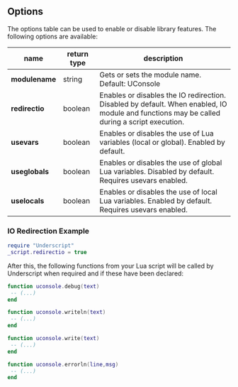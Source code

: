 ## Options

The options table can be used to enable or disable library features. The following options are available:

name | return type | description
--- | --- | ---
**modulename** | string | Gets or sets the module name. Default: UConsole
**redirectio** | boolean | Enables or disables the IO redirection. Disabled by default. When enabled, IO module and functions may be called during a script execution.
**usevars** | boolean | Enables or disables the use of Lua variables (local or global). Enabled by default.
**useglobals** | boolean | Enables or disables the use of global Lua variables. Disabled by default. Requires usevars enabled.
**uselocals** | boolean | 	Enables or disables the use of local Lua variables. Enabled by default. Requires usevars enabled.

### IO Redirection Example

```lua
require "Underscript"
_script.redirectio = true
```

After this, the following functions from your Lua script will be called by Underscript when required and if these have been declared:

```lua
function uconsole.debug(text)
 -- (...)
end

function uconsole.writeln(text)
 -- (...)
end

function uconsole.write(text)
 -- (...)
end

function uconsole.errorln(line,msg)
 -- (...)
end
```